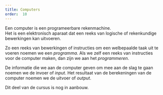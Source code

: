 ```yaml
---
title: Computers
order:  10
---
```


Een computer is een programeerbare rekenmachine.  
Het is een elektronisch aparaat dat een reeks van logische of 
rekenkundige bewerkingen kan uitvoeren. 

Zo een reeks van bewerkingen of instructies om een welbepaalde taak uit
te voeren noemen we een _programma_. 
Als we zelf een reeks van instructies voor de computer maken, dan zijn
we aan het _programmeren_.

De informatie die we aan de computer geven om mee aan de slag te gaan
noemen we de invoer of _input_. Het resultaat van de berekeningen van de
computer noemen we de uitvoer of _output_.

<ReadMore />


<Fixme>
Dit deel van de cursus is nog in aanbouw.
</Fixme>
